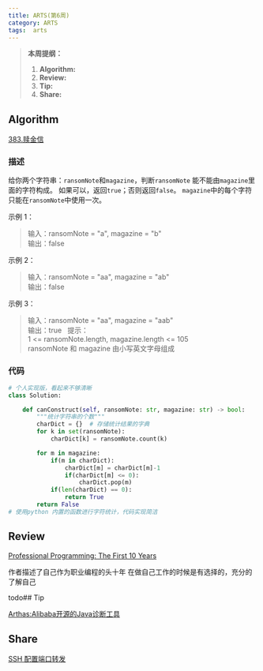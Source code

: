 ```yaml
---
title: ARTS(第6周)
category: ARTS
tags:  arts
---
```


> **本周提纲：**
>
> 1. **Algorithm:** 
> 2. **Review:** 
> 3. **Tip:** 
> 4. **Share:** 

<!-- more -->

## Algorithm

[383.赎金信](https://leetcode.cn/problems/ransom-note/)

### 描述

给你两个字符串：`ransomNote`和`magazine`，判断`ransomNote` 能不能由`magazine`里面的字符构成。
如果可以，返回`true`；否则返回`false`。
`magazine`中的每个字符只能在`ransomNote`中使用一次。

示例 1：  
> 输入：ransomNote = "a", magazine = "b"     
> 输出：false 

示例 2：  
> 输入：ransomNote = "aa", magazine = "ab"  
> 输出：false

示例 3：  
> 输入：ransomNote = "aa", magazine = "aab"     
> 输出：true
 
提示：  
> 1 <= ransomNote.length, magazine.length <= 105    
> ransomNote 和 magazine 由小写英文字母组成

### 代码

```python
# 个人实现版，看起来不够清晰
class Solution:

    def canConstruct(self, ransomNote: str, magazine: str) -> bool:
        """统计字符串的个数"""
        charDict = {}  # 存储统计结果的字典
        for k in set(ransomNote):
            charDict[k] = ransomNote.count(k)

        for m in magazine:
            if(m in charDict):
                charDict[m] = charDict[m]-1
                if(charDict[m] <= 0):
                    charDict.pop(m)
            if(len(charDict) == 0):
                return True
        return False
# 使用python 内置的函数进行字符统计，代码实现简洁

```

## Review

[Professional Programming: The First 10 Years](https://thorstenball.com/blog/2022/05/17/professional-programming-the-first-10-years/)

作者描述了自己作为职业编程的头十年
在做自己工作的时候是有选择的，充分的了解自己




todo## Tip

[Arthas:Alibaba开源的Java诊断工具](https://alibaba.github.io/arthas/)

## Share

[SSH 配置端口转发](https://harttle.land/2022/05/02/ssh-port-forwarding.html)
